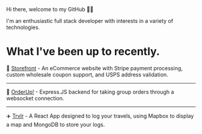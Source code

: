 Hi there, welcome to my GitHub 👋🏻

I'm an enthusiastic full stack developer with interests in a variety of technologies.

# What I've been up to recently.

🛒 [Storefront](https://rossvilleraceproducts.com) - An eCommerce website with Stripe payment processing, custom wholesale coupon support, and USPS address validation.

---

🍕 [OrderUp!](https://github.com/jckhxn/orderup) - Express.JS backend for taking group orders through a websocket connection.

---

✈️ [Trvlr](https://travel-log-jck.vercel.app/) - A React App designed to log your travels, using Mapbox to display a map and MongoDB to store your logs.
